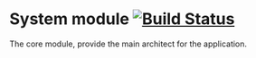 System module [![Build Status](https://travis-ci.org/v3knet/system-module.svg?branch=0.2)](https://travis-ci.org/v3knet/system-module)
====

The core module, provide the main architect for the application.
